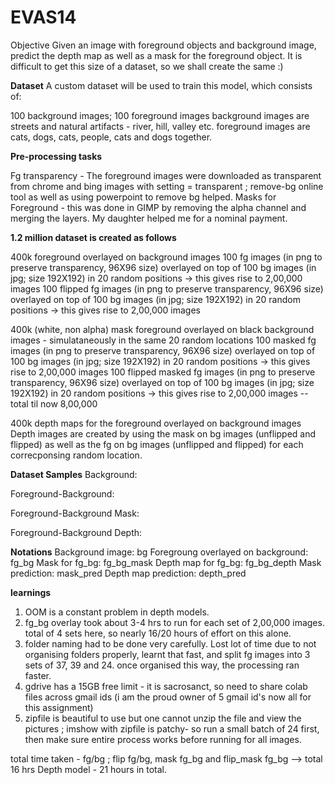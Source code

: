 # EVAS14
Objective
Given an image with foreground objects and background image, predict the depth map as well as a mask for the foreground object.
It is difficult to get this size of a dataset, so we shall create the same :)

**Dataset**
A custom dataset will be used to train this model, which consists of:

100 background images; 100 foreground images
background images are streets and natural artifacts - river, hill, valley etc.
foreground images are cats, dogs, cats, people, cats and dogs together.

**Pre-processing tasks**

Fg transparency - The foreground images were downloaded as transparent from chrome and bing images with setting = transparent ; remove-bg online tool as well as using powerpoint to remove bg helped.
Masks for Foreground - this was done in GIMP by removing the alpha channel and merging the layers. My daughter helped me for a nominal payment.


**1.2 million dataset is created as follows**

400k foreground overlayed on background images
100 fg images (in png to preserve transparency, 96X96 size) overlayed on top of 100 bg images (in jpg; size 192X192) in 20 random positions -> this gives rise to 2,00,000 images
100 flipped fg images (in png to preserve transparency, 96X96 size) overlayed on top of 100 bg images (in jpg; size 192X192) in 20 random positions -> this gives rise to 2,00,000 images

400k (white, non alpha) mask foreground overlayed on black background images -  simulataneously in the same 20 random locations
100 masked fg images (in png to preserve transparency, 96X96 size) overlayed on top of 100 bg images (in jpg; size 192X192) in 20 random positions -> this gives rise to 2,00,000 images
100 flipped masked fg images (in png to preserve transparency, 96X96 size) overlayed on top of 100 bg images (in jpg; size 192X192) in 20 random positions -> this gives rise to 2,00,000 images
--total til now 8,00,000

400k depth maps for the foreground overlayed on background images
Depth images are created by using the mask on bg images (unflipped and flipped) as well as the fg on bg images (unflipped and flipped) for each correcponsing random location. 

**Dataset Samples**
Background: 

Foreground-Background: 

Foreground-Background Mask: 

Foreground-Background Depth: 

**Notations**
Background image: bg
Foregroung overlayed on background: fg_bg
Mask for fg_bg: fg_bg_mask
Depth map for fg_bg: fg_bg_depth
Mask prediction: mask_pred
Depth map prediction: depth_pred

**learnings**
1. OOM is a constant problem in depth models. 
2. fg_bg overlay took about 3-4 hrs to run for each set of 2,00,000 images. total of 4 sets here, so nearly 16/20 hours of effort on this alone.
3. folder naming had to be done very carefully. Lost lot of time due to not organising folders properly, learnt that fast, and split fg images into 3 sets of 37, 39 and 24. once organised this way, the processing ran faster.
4. gdrive has a 15GB free limit - it is sacrosanct, so need to share colab files across gmail ids (i am the proud owner of 5 gmail id's now all for this assignment)
5. zipfile is beautiful to use but one cannot unzip the file and view the pictures ; imshow with zipfile is patchy- so run a small batch of 24 first, then make sure entire process works before running for all images.

total time taken - fg/bg ; flip fg/bg, mask fg_bg and flip_mask fg_bg --> total 16 hrs
Depth model - 21 hours in total. 



